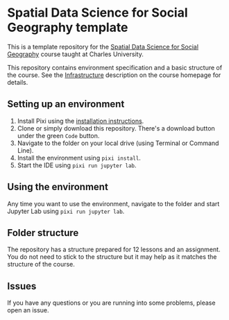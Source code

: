 # Spatial Data Science for Social Geography template

This is a template repository for the [Spatial Data Science for Social Geography](http://martinfleischmann.net/sds/) course taught at Charles University.

This repository contains environment specification and a basic structure of the course. See the [Infrastructure](https://martinfleischmann.net/sds/course_information/infrastructure.html) description on the course homepage for details.

## Setting up an environment

1. Install Pixi using the [installation instructions](https://pixi.sh/latest/#installation).
2. Clone or simply download this repository. There's a download button under the green `Code` button.
3. Navigate to the folder on your local drive (using Terminal or Command Line).
4. Install the environment using `pixi install`.
5. Start the IDE using `pixi run jupyter lab`.

## Using the environment

Any time you want to use the environment, navigate to the folder and start Jupyter Lab using `pixi run jupyter lab`.

## Folder structure

The repository has a structure prepared for 12 lessons and an assignment. You do not need to stick to the structure but it may help as it matches the structure of the course.

## Issues

If you have any questions or you are running into some problems, please open an issue.
